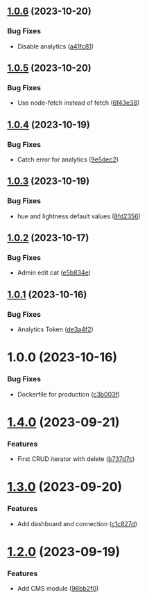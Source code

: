 ## [1.0.6](https://github.com/cataas/cataas/compare/v1.0.5...v1.0.6) (2023-10-20)


### Bug Fixes

* Disable analytics ([a41fc81](https://github.com/cataas/cataas/commit/a41fc81ca3106eda7bc03515b4ed5da9017f5836))

## [1.0.5](https://github.com/cataas/cataas/compare/v1.0.4...v1.0.5) (2023-10-20)


### Bug Fixes

* Use node-fetch instead of fetch ([6f43e38](https://github.com/cataas/cataas/commit/6f43e38446c39dd736e138539df3a1518f5fcdf9))

## [1.0.4](https://github.com/cataas/cataas/compare/v1.0.3...v1.0.4) (2023-10-19)


### Bug Fixes

* Catch error for analytics ([9e5dec2](https://github.com/cataas/cataas/commit/9e5dec2c9f9c23838aab2e9ef485cc6b9b9b3817))

## [1.0.3](https://github.com/cataas/cataas/compare/v1.0.2...v1.0.3) (2023-10-19)


### Bug Fixes

* hue and lightness default values ([8fd2356](https://github.com/cataas/cataas/commit/8fd23567e3a344ee3aca9a49b72a6547bd7ecabd))

## [1.0.2](https://github.com/cataas/cataas/compare/v1.0.1...v1.0.2) (2023-10-17)


### Bug Fixes

* Admin edit cat ([e5b834e](https://github.com/cataas/cataas/commit/e5b834e3b326d4dd6581b90e79c7969c104abfdd))

## [1.0.1](https://github.com/cataas/cataas/compare/v1.0.0...v1.0.1) (2023-10-16)


### Bug Fixes

* Analytics Token ([de3a4f2](https://github.com/cataas/cataas/commit/de3a4f2d64b5020fbe6b864ed1a3b81a3be8d444))

# 1.0.0 (2023-10-16)


### Bug Fixes

* Dockerfile for production ([c3b003f](https://github.com/cataas/cataas/commit/c3b003f00b7b9a170ddfd3db22dda01005802776))

# [1.4.0](https://github.com/boutdecode/site-template/compare/v1.3.0...v1.4.0) (2023-09-21)


### Features

* First CRUD iterator with delete ([b737d7c](https://github.com/boutdecode/site-template/commit/b737d7c7b9bfa995c4acacb13e321f7137aba32e))

# [1.3.0](https://github.com/boutdecode/site-template/compare/v1.2.0...v1.3.0) (2023-09-20)


### Features

* Add dashboard and connection ([c1c827d](https://github.com/boutdecode/site-template/commit/c1c827d759f7fb8db1ee8ee94c3b5c0d914a6500))

# [1.2.0](https://github.com/boutdecode/site-template/compare/v1.1.0...v1.2.0) (2023-09-19)


### Features

* Add CMS module ([96bb2f0](https://github.com/boutdecode/site-template/commit/96bb2f09c9392f3d8fe6b1997e3ed5919e473c32))
